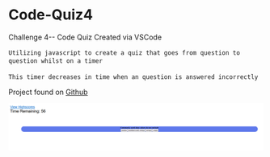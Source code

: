 # Code-Quiz4

Challenge 4-- Code Quiz
    Created via VSCode

    Utilizing javascript to create a quiz that goes from question to question whilst on a timer

    This timer decreases in time when an question is answered incorrectly

Project found on [Github](https://tristinnguyen.github.io/Code-Quiz4/)

![Example of quiz startpage](./assets/images/Capture.PNG)